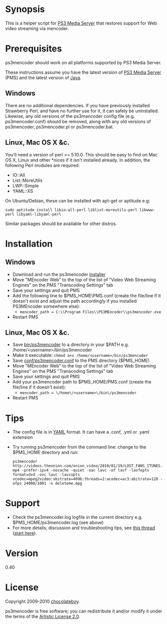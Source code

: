 # Synopsis

This is a helper script for [PS3 Media Server](http://code.google.com/p/ps3mediaserver/) that restores support for Web video streaming via mencoder.

# Prerequisites

ps3mencoder should work on all platforms supported by PS3 Media Server.

These instructions assume you have the latest version of [PS3 Media Server](http://ps3mediaserver.org/forum/viewtopic.php?f=2&t=3217) (PMS) and the latest version of [Java](http://www.java.com/en/download/index.jsp).

## Windows

There are no additional dependencies. If you have previously installed Strawberry Perl, and have no further use for it, it can safely be uninstalled. Likewise, any old versions of the ps3mencoder config file (e.g. ps3mencoder.conf) should be removed, along with any old versions of ps3mencoder, ps3mencoder.pl or ps3mencoder.bat.

## Linux, Mac OS X &c.

You'll need a version of perl >= 5.10.0. This should be easy to find on Mac OS X, Linux and other *nices if it isn't installed already. In addition, the following Perl modules are required:

* IO::All
* List::MoreUtils
* LWP::Simple
* YAML::XS

On Ubuntu/Debian, these can be installed with apt-get or aptitude e.g:

    sudo aptitude install libio-all-perl liblist-moreutils-perl libwww-perl libyaml-libyaml-perl

Similar packages should be available for other distros.

# Installation

## Windows

* Download and run the ps3mencoder [installer](http://github.com/chocolateboy/ps3mencoder/raw/master/bin/ps3mencoder_installer.exe)
* Move "MEncoder Web" to the top of the list of "Video Web Streaming Engines" on the PMS "Transcoding Settings" tab
* Save your settings and quit PMS
* Add the following line to $PMS_HOME\PMS.conf (create the file/line if it doesn't exist and adjust the path accordingly if you installed PS3MEncoder somewhere else):
  * `mencoder_path = C:\\Program Files\\PS3MEncoder\\ps3mencoder.exe`
* Restart PMS

## Linux, Mac OS X &c.

* Save [bin/ps3mencoder](http://github.com/chocolateboy/ps3mencoder/raw/master/bin/ps3mencoder)
  to a directory in your $PATH e.g. /home/\<username\>/bin/ps3mencoder
* Make it executable: `chmod a+x /home/<username>/bin/ps3mencoder`
* Save [conf/ps3mencoder.conf](http://github.com/chocolateboy/ps3mencoder/raw/master/conf/ps3mencoder.conf)
  to the PMS directory ($PMS_HOME)
* Move "MEncoder Web" to the top of the list of "Video Web Streaming Engines" on the PMS "Transcoding Settings" tab
* Save your settings and quit PMS
* Add your ps3mencoder path to $PMS_HOME/PMS.conf (create the file/line if it doesn't exist):
  * `mencoder_path = \/home\/<username>\/bin\/ps3mencoder`
* Restart PMS

# Tips
* The config file is in [YAML](http://en.wikipedia.org/wiki/YAML) format. It can have a .conf, .yml or .yaml extension
* Try running ps3mencoder from the command line: change to the $PMS_HOME directory and run:

    `ps3mencoder http://videos.theonion.com/onion_video/2010/01/19/LOST_FANS_ITUNES.mp4 -prefer-ipv4 -nocache -quiet -oac lavc -of lavf -lavfopts format=dvd -ovc lavc -lavcopts vcodec=mpeg2video:vbitrate=4096:threads=2:acodec=ac3:abitrate=128 -ofps 24000/1001 -o deleteme.mpg`

# Support #

* Check the ps3mencoder.log logfile in the current directory e.g. $PMS_HOME/ps3mencoder.log (see above)
* For more details, discussion and troubleshooting tips, see [this thread](http://ps3mediaserver.org/forum/viewtopic.php?f=6&t=5002) ([start here](http://ps3mediaserver.org/forum/viewtopic.php?f=6&t=5002#p22479)).

# Version

0.40

# License

Copyright 2009-2010 [chocolateboy](mailto:chocolate@cpan.org).

ps3mencoder is free software; you can redistribute it and/or modify it under the terms of the [Artistic License 2.0](http://www.opensource.org/licenses/artistic-license-2.0.php).
